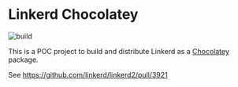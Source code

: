 # Linkerd Chocolatey

![build](https://github.com/ihcsim/linkerd-chocolatey/workflows/build/badge.svg)

This is a POC project to build and distribute Linkerd as a
[Chocolatey](https://chocolatey.org/) package.

See https://github.com/linkerd/linkerd2/pull/3921
